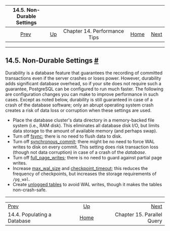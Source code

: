 <!--?xml version="1.0" encoding="UTF-8" standalone="no"?-->

|              14.5. Non-Durable Settings              |                                                            |                              |                                                       |                                                           |
| :--------------------------------------------------: | :--------------------------------------------------------- | :--------------------------: | ----------------------------------------------------: | --------------------------------------------------------: |
| [Prev](populate.html "14.4. Populating a Database")  | [Up](performance-tips.html "Chapter 14. Performance Tips") | Chapter 14. Performance Tips | [Home](index.html "PostgreSQL 17devel Documentation") |  [Next](parallel-query.html "Chapter 15. Parallel Query") |

***

## 14.5. Non-Durable Settings [#](#NON-DURABILITY)



Durability is a database feature that guarantees the recording of committed transactions even if the server crashes or loses power. However, durability adds significant database overhead, so if your site does not require such a guarantee, PostgreSQL can be configured to run much faster. The following are configuration changes you can make to improve performance in such cases. Except as noted below, durability is still guaranteed in case of a crash of the database software; only an abrupt operating system crash creates a risk of data loss or corruption when these settings are used.

*   Place the database cluster's data directory in a memory-backed file system (i.e., RAM disk). This eliminates all database disk I/O, but limits data storage to the amount of available memory (and perhaps swap).
*   Turn off [fsync](runtime-config-wal.html#GUC-FSYNC); there is no need to flush data to disk.
*   Turn off [synchronous\_commit](runtime-config-wal.html#GUC-SYNCHRONOUS-COMMIT); there might be no need to force WAL writes to disk on every commit. This setting does risk transaction loss (though not data corruption) in case of a crash of the *database*.
*   Turn off [full\_page\_writes](runtime-config-wal.html#GUC-FULL-PAGE-WRITES); there is no need to guard against partial page writes.
*   Increase [max\_wal\_size](runtime-config-wal.html#GUC-MAX-WAL-SIZE) and [checkpoint\_timeout](runtime-config-wal.html#GUC-CHECKPOINT-TIMEOUT); this reduces the frequency of checkpoints, but increases the storage requirements of `/pg_wal`.
*   Create [unlogged tables](sql-createtable.html#SQL-CREATETABLE-UNLOGGED) to avoid WAL writes, though it makes the tables non-crash-safe.

***

|                                                      |                                                            |                                                           |
| :--------------------------------------------------- | :--------------------------------------------------------: | --------------------------------------------------------: |
| [Prev](populate.html "14.4. Populating a Database")  | [Up](performance-tips.html "Chapter 14. Performance Tips") |  [Next](parallel-query.html "Chapter 15. Parallel Query") |
| 14.4. Populating a Database                          |    [Home](index.html "PostgreSQL 17devel Documentation")   |                                Chapter 15. Parallel Query |
